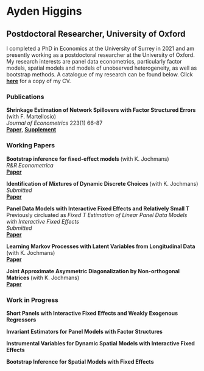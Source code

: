 #  Ayden Higgins
## Postdoctoral Researcher, University of Oxford 
I completed a PhD in Economics at the University of Surrey in 2021 and am presently working as a postdoctoral researcher at the University of Oxford. My research interests are panel data econometrics, particularly factor models, spatial models and models of unobserved heterogeneity, as well as bootstrap methods. A catalogue of my research can be found below. Click <strong><a href="{{ CV.pdf | prepend: '/assets/pdf/CV/CV.pdf' | relative_url | download }}">here</a></strong> for a copy of my CV. 

### Publications
<b> Shrinkage Estimation of Network Spillovers with Factor Structured Errors </b> (with F. Martellosio) <br> <i> Journal of Econometrics </i> 223(1) 66-87 <br> <strong><a href="{{ Master.pdf | prepend: '/assets/pdf/Shrinkage/Master.pdf' | relative_url | download }}">Paper</a></strong>, <strong><a href="{{ Supplement.pdf | prepend: '/assets/pdf/Shrinkage/Supplement.pdf' | relative_url | download }}">Supplement</a></strong>

### Working Papers
<b> Bootstrap inference for fixed-effect models </b> (with K. Jochmans) <br> <i> R&R Econometrica </i> <br> <strong><a href="{{ Bootstrap.pdf | prepend: '/assets/pdf/Boot/Bootstrap.pdf' | relative_url | download }}">Paper</a></strong>

<b> Identification of Mixtures of Dynamic Discrete Choices </b> (with K. Jochmans) <br> <i> Submitted </i> <br> <strong><a href="{{ Mixture.pdf | prepend: '/assets/pdf/Mixture/Mixture.pdf' | relative_url | download }}">Paper</a></strong>

<b> Panel Data Models with Interactive Fixed Effects and Relatively Small T </b> <br> Previously circluated as <i> Fixed T Estimation of Linear Panel Data Models with Interactive Fixed Effects </i> <br> <i> Submitted </i> <br> <strong><a href="{{ MasterLatest.pdf | prepend: '/assets/pdf/FTIFE/MasterLatest.pdf' | relative_url | download }}">Paper</a></strong> 

<b> Learning Markov Processes with Latent Variables from Longitudinal Data  </b> (with K. Jochmans) <br> <strong><a href="{{ Bootstrap.pdf | prepend: '/assets/pdf/Long/Long.pdf' | relative_url | download }}">Paper</a></strong>

<b> Joint Approximate Asymmetric Diagonalization by Non-orthogonal Matrices </b> (with K. Jochmans) <br> <strong><a href="{{ JASYD.pdf | prepend: '/assets/pdf/JASYD/JASYD.pdf' | relative_url | download }}">Paper</a></strong>

### Work in Progress

<b> Short Panels with Interactive Fixed Effects and Weakly Exogenous Regressors </b> 

<b> Invariant Estimators for Panel Models with Factor Structures </b> 

<b> Instrumental Variables for Dynamic Spatial Models with Interactive Fixed Effects </b> 

<b> Bootstrap Inference for Spatial Models with Fixed Effects </b> 

